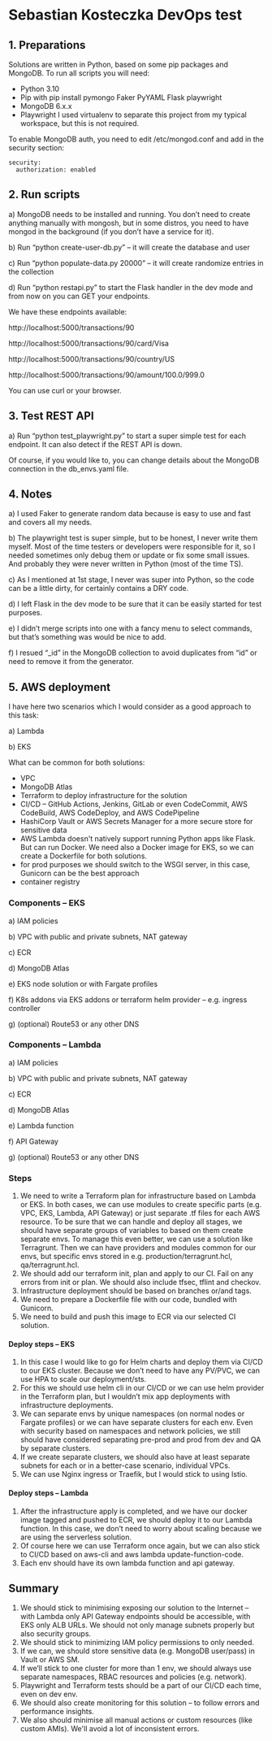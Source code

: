 # Sebastian Kosteczka DevOps test

## 1.	Preparations

Solutions are written in Python, based on some pip packages and MongoDB. To run all scripts you will need:
-	Python 3.10
-	Pip with pip install pymongo Faker PyYAML Flask playwright
-	MongoDB 6.x.x
-	 Playwright
I used virtualenv to separate this project from my typical workspace, but this is not required.

To enable MongoDB auth, you need to edit /etc/mongod.conf and add in the security section:

```
security:
  authorization: enabled
```
 
## 2.	Run scripts

a)	MongoDB needs to be installed and running. You don’t need to create anything manually with mongosh, but in some distros, you need to have mongod in the background (if you don’t have a service for it).

b)	Run “python create-user-db.py” – it will create the database and user

c)	Run “python populate-data.py 20000” – it will create randomize entries in the collection

d)	Run “python restapi.py” to start the Flask handler in the dev mode and from now on you can GET your endpoints.

We have these endpoints available:

http://localhost:5000/transactions/90

http://localhost:5000/transactions/90/card/Visa

http://localhost:5000/transactions/90/country/US

http://localhost:5000/transactions/90/amount/100.0/999.0

You can use curl or your browser.

## 3.	Test REST API

a)	Run “python test_playwright.py” to start a super simple test for each endpoint. It can also detect if the REST API is down.

Of course, if you would like to, you can change details about the MongoDB connection in the db_envs.yaml file.

## 4.	Notes

a)	 I used Faker to generate random data because is easy to use and fast and covers all my needs.

b)	The playwright test is super simple, but to be honest, I never write them myself. Most of the time testers or developers were responsible for it, so I needed sometimes only debug them or update or fix some small issues. And probably they were never written in Python (most of the time TS).

c)	As I mentioned at 1st stage, I never was super into Python, so the code can be a little dirty, for certainly contains a DRY code.

d)	I left Flask in the dev mode to be sure that it can be easily started for test purposes.

e)	I didn’t merge scripts into one with a fancy menu to select commands, but that’s something was would be nice to add.

f)	I resued “_id” in the MongoDB collection to avoid duplicates from “id” or need to remove it from the generator.

## 5.	AWS deployment
 
I have here two scenarios which I would consider as a good approach to this task:

a)	Lambda

b)	EKS

What can be common for both solutions:
-	VPC
-	MongoDB Atlas
-	Terraform to deploy infrastructure for the solution
-	CI/CD – GitHub Actions, Jenkins, GitLab or even CodeCommit, AWS CodeBuild, AWS CodeDeploy, and AWS CodePipeline
-	HashiCorp Vault or AWS Secrets Manager for a more secure store for sensitive data
-	AWS Lambda doesn't natively support running Python apps like Flask. But can run Docker. We need also a Docker image for EKS, so we can create a Dockerfile for both solutions.
-	for prod purposes we should switch to the WSGI server, in this case, Gunicorn can be the best approach
-	container registry

### Components – EKS

a)	IAM policies

b)	VPC with public and private subnets, NAT gateway

c)	ECR

d)	MongoDB Atlas

e)	EKS node solution or with Fargate profiles

f)	K8s addons via EKS addons or terraform helm provider – e.g. ingress controller

g)	(optional) Route53 or any other DNS

### Components – Lambda

a)	IAM policies

b)	VPC with public and private subnets, NAT gateway

c)	ECR

d)	MongoDB Atlas

e)	Lambda function

f)	API Gateway

g)	(optional) Route53 or any other DNS

### Steps
1.	We need to write a Terraform plan for infrastructure based on Lambda or EKS. In both cases, we can use modules to create specific parts (e.g. VPC, EKS, Lambda, API Gateway) or just separate .tf files for each AWS resource. To be sure that we can handle and deploy all stages, we should have separate groups of variables to based on them create separate envs. To manage this even better, we can use a solution like Terragrunt. Then we can have providers and modules common for our envs, but specific envs stored in e.g. production/terragrunt.hcl, qa/terragrunt.hcl.
2.	We should add our terraform init, plan and apply to our CI. Fail on any errors from init or plan. We should also include tfsec, tflint and checkov.
3.	Infrastructure deployment should be based on branches or/and tags.
4.	We need to prepare a Dockerfile file with our code, bundled with Gunicorn.
5.	We need to build and push this image to ECR via our selected CI solution.
#### Deploy steps – EKS
1.	In this case I would like to go for Helm charts and deploy them via CI/CD to our EKS cluster. Because we don’t need to have any PV/PVC, we can use HPA to scale our deployment/sts.
2.	For this we should use helm cli in our CI/CD or we can use helm provider in the Terraform plan, but I wouldn’t mix app deployments with infrastructure deployments.
3.	We can separate envs by unique namespaces (on normal nodes or Fargate profiles) or we can have separate clusters for each env. Even with security based on namespaces and network policies, we still should have considered separating pre-prod and prod from dev and QA by separate clusters.
4.	If we create separate clusters, we should also have at least separate subnets for each or in a better-case scenario, individual VPCs.
5.	We can use Nginx ingress or Traefik, but I would stick to using Istio.
#### Deploy steps – Lambda
1.	After the infrastructure apply is completed, and we have our docker image tagged and pushed to ECR, we should deploy it to our Lambda function. In this case, we don’t need to worry about scaling because we are using the serverless solution.
2.	Of course here we can use Terraform once again, but we can also stick to CI/CD based on aws-cli and aws lambda update-function-code.
3.	Each env should have its own lambda function and api gateway.


## Summary

1.	We should stick to minimising exposing our solution to the Internet – with Lambda only API Gateway endpoints should be accessible, with EKS only ALB URLs. We should not only manage subnets properly but also security groups.
2.	 We should stick to minimizing IAM policy permissions to only needed.
3.	If we can, we should store sensitive data (e.g. MongoDB user/pass) in Vault or AWS SM.
4.	If we’ll stick to one cluster for more than 1 env, we should always use separate namespaces, RBAC resources and policies (e.g. network).
5.	Playwright and Terraform tests should be a part of our CI/CD each time, even on dev env.
6.	We should also create monitoring for this solution – to follow errors and performance insights.
7.	We also should minimise all manual actions or custom resources (like custom AMIs). We'll avoid a lot of inconsistent errors.
